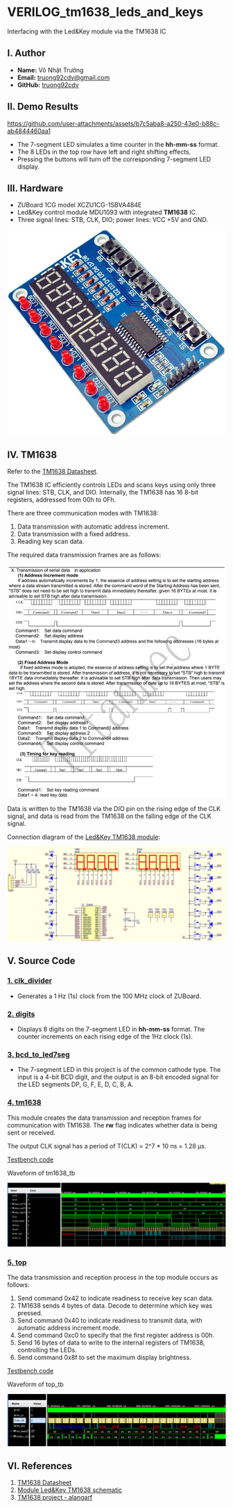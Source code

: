 # VERILOG_tm1638_leds_and_keys

Interfacing with the Led&Key module via the TM1638 IC

## I. Author

- **Name:** Võ Nhật Trường
- **Email:** truong92cdv@gmail.com
- **GitHub:** [truong92cdv](https://github.com/truong92cdv)

## II. Demo Results

https://github.com/user-attachments/assets/b7c5aba8-a250-43e0-b88c-ab4844460aa1

- The 7-segment LED simulates a time counter in the **hh-mm-ss** format.
- The 8 LEDs in the top row have left and right shifting effects.
- Pressing the buttons will turn off the corresponding 7-segment LED display.

## III. Hardware

- ZUBoard 1CG model XCZU1CG-1SBVA484E
- Led&Key control module MDU1093 with integrated **TM1638** IC.
- Three signal lines: STB, CLK, DIO; power lines: VCC +5V and GND.

![module Led&Key TM1638](./images/module_tm1638_ledandkey.jpg)

## IV. TM1638

Refer to the [TM1638 Datasheet](./refs/TM1638.PDF).

The TM1638 IC efficiently controls LEDs and scans keys using only three signal lines: STB, CLK, and DIO. Internally, the TM1638 has 16 8-bit registers, addressed from 00h to 0Fh.

There are three communication modes with TM1638:
1. Data transmission with automatic address increment.
2. Data transmission with a fixed address.
3. Reading key scan data.

The required data transmission frames are as follows:

![TM1638 3 transmission modes](./images/tm1638_3modes.png)

Data is written to the TM1638 via the DIO pin on the rising edge of the CLK signal, and data is read from the TM1638 on the falling edge of the CLK signal.

Connection diagram of the [Led&Key TM1638 module](./refs/TM1638_schematic.pdf):

![TM1638_schematic](./images/tm1638_schematic.png)

## V. Source Code

### [1. clk_divider](./src/clk_divider.v)

- Generates a 1 Hz (1s) clock from the 100 MHz clock of ZUBoard.

### [2. digits](./src/digits.v)

- Displays 8 digits on the 7-segment LED in **hh-mm-ss** format. The counter increments on each rising edge of the 1Hz clock (1s).

### [3. bcd_to_led7seg](./src/bcd_to_led7seg.v)

- The 7-segment LED in this project is of the common cathode type. The input is a 4-bit BCD digit, and the output is an 8-bit encoded signal for the LED segments DP, G, F, E, D, C, B, A.

### [4. tm1638](./src/tm1638.v)

This module creates the data transmission and reception frames for communication with TM1638. The **rw** flag indicates whether data is being sent or received.

The output CLK signal has a period of T(CLK) = 2^7 * 10 ns = 1.28 µs.

[Testbench code](./tb/tm1638_tb.v)

Waveform of tm1638_tb

![waveform_tm1638_tb](./images/waveform_tm1638_tb.png)

### [5. top](./src/top.v)

The data transmission and reception process in the top module occurs as follows:
1. Send command 0x42 to indicate readiness to receive key scan data.
2. TM1638 sends 4 bytes of data. Decode to determine which key was pressed.
3. Send command 0x40 to indicate readiness to transmit data, with automatic address increment mode.
4. Send command 0xc0 to specify that the first register address is 00h.
5. Send 16 bytes of data to write to the internal registers of TM1638, controlling the LEDs.
6. Send command 0x8f to set the maximum display brightness.

[Testbench code](./tb/top_tb.v)

Waveform of top_tb

![waveform_top_tb](./images/waveform_top_tb.png)

## VI. References

1. [TM1638 Datasheet](./refs/TM1638.PDF)
2. [Module Led&Key TM1638 schematic](./refs/TM1638_schematic.pdf)
3. [TM1638 project - alangarf](https://github.com/alangarf/tm1638-verilog)
